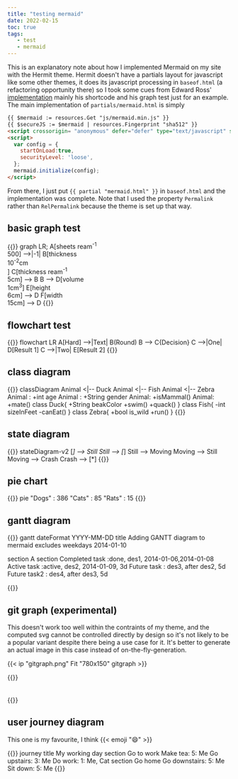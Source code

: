 ```yaml
---
title: "testing mermaid"
date: 2022-02-15
toc: true
tags:
   - test
   - mermaid
---
```


This is an explanatory note about how I implemented Mermaid on my site with the Hermit theme. Hermit doesn't have a partials layout for javascript like some other themes, it does its javascript processing in `baseof.html` (a refactoring opportunity there) so I took some cues from Edward Ross' [implementation](https://skeptric.com/diagrams-in-hugo/) mainly his shortcode and his graph test just for an example. The main implementation of `partials/mermaid.html` is simply

~~~ html
{{ $mermaid := resources.Get "js/mermaid.min.js" }}                                                                                                                          
{{ $secureJS := $mermaid | resources.Fingerprint "sha512" }}                                                                                                                 
<script crossorigin= "anonymous" defer="defer" type="text/javascript" src="{{ $secureJS.Permalink }}" integrity="{{ $secureJS.Data.Integrity }}"></script>                   
<script>                                                                                                                                                                     
  var config = {                                                                                                                                                           
    startOnLoad:true,
    securityLevel: 'loose',
  };
  mermaid.initialize(config);
</script>
~~~

From there, I just put `{{ partial "mermaid.html" }}` in `baseof.html` and the implementation was complete. Note that I used the property `Permalink` rather than `RelPermalink` because the theme is set up that way.

## basic graph test

{{<mermaid>}}
graph LR;
   A[sheets ream<sup>-1</sup> <br> 500] -->|-1| B[thickness <br> 10<sup>-2</sup>cm <br>] 
C[thickness ream<sup>-1</sup> <br> 5cm] --> B
B --> D[volume <br> 1cm<sup>3</sup>]
E[height <br> 6cm] --> D
F[width <br> 15cm] --> D
{{</mermaid>}}

## flowchart test

{{<mermaid>}}
flowchart LR
A[Hard] -->|Text| B(Round)
B --> C{Decision}
C -->|One| D[Result 1]
C -->|Two| E[Result 2]
{{</mermaid>}}

## class diagram

{{<mermaid>}}
classDiagram
  Animal <|-- Duck
  Animal <|-- Fish
  Animal <|-- Zebra
  Animal : +int age
  Animal : +String gender
  Animal: +isMammal()
  Animal: +mate()
  class Duck{
    +String beakColor
    +swim()
    +quack()
  }
  class Fish{
    -int sizeInFeet
    -canEat()
  }
  class Zebra{
    +bool is_wild
    +run()
  }
{{</mermaid>}}

## state diagram

{{<mermaid>}}
stateDiagram-v2
[*] --> Still
Still --> [*]
Still --> Moving
Moving --> Still
Moving --> Crash
Crash --> [*]
{{</mermaid>}}

## pie chart

{{<mermaid>}}
pie
"Dogs" : 386
"Cats" : 85
"Rats" : 15
{{</mermaid>}}

## gantt diagram

{{<mermaid>}}
gantt
dateFormat  YYYY-MM-DD
title Adding GANTT diagram to mermaid
excludes weekdays 2014-01-10

section A section
Completed task            :done,    des1, 2014-01-06,2014-01-08
Active task               :active,  des2, 2014-01-09, 3d
Future task               :         des3, after des2, 5d
Future task2               :         des4, after des3, 5d

{{</mermaid>}}

## git graph (experimental)

This doesn't work too well within the contraints of my theme, and the computed svg cannot be controlled directly by design so it's not likely to be a popular variant despite there being a use case for it. It's better to generate an actual image in this case instead of on-the-fly-generation.

{{< ip "gitgraph.png" Fit "780x150" gitgraph >}}

{{<rawhtml>}}
<br>
<br>
<br>
{{</rawhtml>}}

## user journey diagram

This one is my favourite, I think {{< emoji ":smile:" >}}

{{<mermaid>}}
journey
  title My working day
  section Go to work
  Make tea: 5: Me
  Go upstairs: 3: Me
  Do work: 1: Me, Cat
  section Go home
  Go downstairs: 5: Me
  Sit down: 5: Me
{{</mermaid>}}
